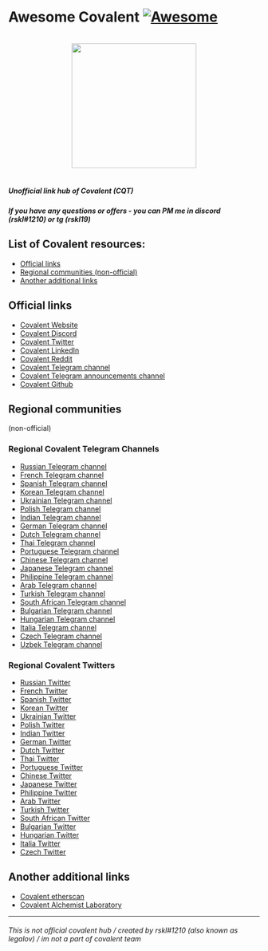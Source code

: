 # Awesome Covalent [![Awesome](https://awesome.re/badge.svg)](https://awesome.re)

<p align="center">
  <br>
  <img width="250" src="https://assets.coingecko.com/coins/images/14168/large/otsLfyFD_400x400.jpg?" >
  <br>
  <br>
</p>

##### Unofficial link hub of Covalent (CQT) 
##### If you have any questions or offers - you can PM me in discord (rskl#1210) or tg (rskl19)

## List of Covalent resources:
- [Official links](#official-links)
- [Regional communities (non-official)](#regional-communities)
- [Another additional links](#another-additional-links)

## Official links


- [Covalent Website](https://www.covalenthq.com/)
- [Covalent Discord](http://covalenthq.com/discord)
- [Covalent Twitter](https://twitter.com/Covalent_HQ)
- [Covalent LinkedIn](https://ca.linkedin.com/company/covalenthq)
- [Covalent Reddit](https://www.reddit.com/r/CovalentHQ/)
- [Covalent Telegram channel](http://covalenthq.com/telegram)
- [Covalent Telegram announcements channel](https://t.me/covalenthqann)
- [Covalent Github](https://t.me/covalenthqann)


## Regional communities
(non-official)

### Regional Covalent Telegram Channels

- [Russian Telegram channel](https://t.me/covalent_russia)
- [French Telegram channel](https://t.me/covalent_france)
- [Spanish Telegram channel](https://t.me/covalent_espanol)
- [Korean Telegram channel](https://t.me/covalent_korea)
- [Ukrainian Telegram channel](https://t.me/covalent_ukraine)
- [Polish Telegram channel](https://t.me/covalent_poland)
- [Indian Telegram channel](https://t.me/covalent_india)
- [German Telegram channel](https://t.me/covalent_german)
- [Dutch Telegram channel](https://t.me/covalent_netherlands)
- [Thai Telegram channel](https://t.me/covalent_thailand)
- [Portuguese Telegram channel](https://t.me/covalent_portugal)
- [Chinese Telegram channel](https://t.me/covalent_china)
- [Japanese Telegram channel](https://t.me/covalent_japan)
- [Philippine Telegram channel](https://t.me/covalent_philippines)
- [Arab Telegram channel](https://t.me/covalent_arabic)
- [Turkish Telegram channel](https://t.me/covalent_turkey)
- [South African Telegram channel](https://t.me/covalent_southafrica)
- [Bulgarian Telegram channel](https://t.me/covalent_bulgaria)
- [Hungarian Telegram channel](https://t.me/covalent_hungary)
- [Italia Telegram channel](https://t.me/covalent_italia)
- [Czech Telegram channel](https://t.me/covalent_czechrepublic)
- [Uzbek Telegram channel](https://t.me/covalent_uzbekistan)

### Regional Covalent Twitters

- [Russian Twitter](https://twitter.com/covalentrussia)
- [French Twitter](https://twitter.com/covalentfrance)
- [Spanish Twitter](https://twitter.com/covalentespanol)
- [Korean Twitter](https://twitter.com/covalentkorea)
- [Ukrainian Twitter](https://twitter.com/covalentukraine)
- [Polish Twitter](https://twitter.com/covalentpoland)
- [Indian Twitter](https://twitter.com/covalentindia)
- [German Twitter](https://twitter.com/covalentgerman)
- [Dutch Twitter](https://twitter.com/covalentnl)
- [Thai Twitter](https://twitter.com/covalentth)
- [Portuguese Twitter](https://twitter.com/covalentpl)
- [Chinese Twitter](https://twitter.com/covalentchina)
- [Japanese Twitter](https://twitter.com/covalentjapan)
- [Philippine Twitter](https://twitter.com/covalentph)
- [Arab Twitter](https://twitter.com/covalentarabic)
- [Turkish Twitter](https://twitter.com/covalentr)
- [South African Twitter](https://twitter.com/covalentsa)
- [Bulgarian Twitter](https://twitter.com/covalentbg)
- [Hungarian Twitter](https://twitter.com/covalenthungary)
- [Italia Twitter](https://twitter.com/covalentitalia)
- [Czech Twitter](https://twitter.com/covalentczechia)


## Another additional links

- [Covalent etherscan](https://etherscan.io/token/0xd53dc349df9c52bc5eb3cf07bf90dfaee768d0e5)
- [Covalent Alchemist Laboratory](https://www.notion.so/The-Covalent-Alchemist-Laboratory-d8f9d300e9ba4982840b84342090cfed)


------
###### This is not official covalent hub / created by rskl#1210 (also known as legalov) / im not a part of covalent team
